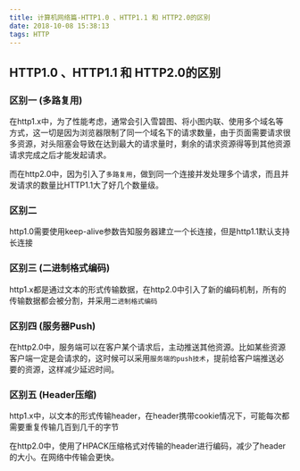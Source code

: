 ```yaml
---
title: 计算机网络篇-HTTP1.0 、HTTP1.1 和 HTTP2.0的区别
date: 2018-10-08 15:38:13
tags: HTTP
---
```


## HTTP1.0 、HTTP1.1 和 HTTP2.0的区别

### 区别一 (多路复用)
在http1.x中，为了性能考虑，通常会引入雪碧图、将小图内联、使用多个域名等方式，这一切是因为浏览器限制了同一个域名下的请求数量，由于页面需要请求很多资源，对头阻塞会导致在达到最大的请求量时，剩余的请求资源得等到其他资源请求完成之后才能发起请求。

而在http2.0中，因为引入了`多路复用`，做到同一个连接并发处理多个请求，而且并发请求的数量比HTTP1.1大了好几个数量级。

### 区别二
http1.0需要使用keep-alive参数告知服务器建立一个长连接，但是http1.1默认支持长连接

### 区别三 (二进制格式编码)
http1.x都是通过文本的形式传输数据，在http2.0中引入了新的编码机制，所有的传输数据都会被分割，并采用`二进制格式编码`

### 区别四 (服务器Push)
在http2.0中，服务端可以在客户某个请求后，主动推送其他资源。比如某些资源客户端一定是会请求的，这时候可以采用`服务端的push技术`，提前给客户端推送必要的资源，这样减少延迟时间。

### 区别五 (Header压缩)
http1.x中，以文本的形式传输header，在header携带cookie情况下，可能每次都需要重复传输几百到几千的字节

在http2.0中，使用了HPACK压缩格式对传输的header进行编码，减少了header的大小。在网络中传输会更快。

